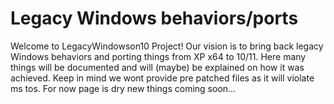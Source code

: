 # Legacy Windows behaviors/ports
Welcome to LegacyWindowson10 Project! Our vision is to bring back legacy Windows behaviors and porting things from XP x64 to 10/11. Here many things will be documented and will (maybe) be explained on how it was achieved. Keep in mind we wont provide pre patched files as it will violate ms tos. For now page is dry new things coming soon...
